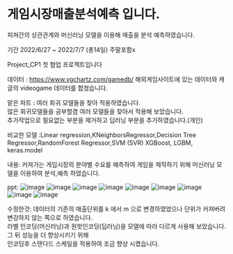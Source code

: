 # 게임시장매출분석예측 입니다.
피쳐간의 상관관계와 머신러닝 모델을 이용해 매출을 분석 예측하였습니다.

기간 2022/6/27 ~ 2022/7/7 (총14일) 주말포함x

Project_CP1 첫 협업 프로젝트입니다

데이터 : https://www.vgchartz.com/gamedb/  해외게임사이트에 있는 데이터와 캐글의 videogame 데이터를 합쳤습니다.

맡은 파트 : 여러 회귀 모델들을 찾아 적용하였습니다.\
            많은 회귀모델들을 공부할겸 여러 모델들을 찾아서 적용해 보았습니다.\
            추가작업으로 필요없는 부분을 제거하고 딥러닝 부분을 추가하였습니다.(개인)

비교한 모델 :Linear regression,KNeighborsRegressor,Decision Tree Regressor,RandomForest Regressor,SVM (SVR)
            XGBoost, LGBM, keras.model

내용: 커져가는 게임시장의 분야별 수요를 예측하여 게임을 제작하기 위해 머신러닝 모델을 이용하여 분석,예측 하였습니다.

ppt: 
![image](https://user-images.githubusercontent.com/93918673/214781775-3ca62674-b001-49bb-925a-2ed21e293853.png)
![image](https://user-images.githubusercontent.com/93918673/214782006-b6667ae0-fcc5-42fd-82da-035988de2ba7.png)
![image](https://user-images.githubusercontent.com/93918673/214782036-fc20700d-b434-4fd0-b828-39076f9f545e.png)
![image](https://user-images.githubusercontent.com/93918673/214782054-61812bc1-a838-4b14-a04d-49ed21842928.png)
![image](https://user-images.githubusercontent.com/93918673/214782074-de38f9b3-a4b0-4beb-88a2-61f5546020ab.png)
![image](https://user-images.githubusercontent.com/93918673/214782088-1d703c1f-34b7-4024-a4ac-352d86e75749.png)
![image](https://user-images.githubusercontent.com/93918673/214782108-672f7f4c-cba1-44e5-bf46-2bbb0f668ff6.png)
![image](https://user-images.githubusercontent.com/93918673/214782134-64ccb5c1-193c-4020-aaea-91e17d54b859.png)
![image](https://user-images.githubusercontent.com/93918673/214782160-eb87569b-d8c2-4edb-8282-037f951ba786.png)


수정한것: 데이터의 기존의 매출단위를 k 에서 m 으로 변경하였었으나 단위가 커져버려 변강하지 않는 쪽으로 하였습니다.\
          라벨 인코딩(머신러닝)과 원핫인코딩(딥러닝)을 모델에 따라 다르게 사용해 보았습니다. 그 뒤 성능을 더 향상시키기 위해\
          인코딩후 스탠다드 스케일을 적용하여 조금 향상 시켰습니다.
          
